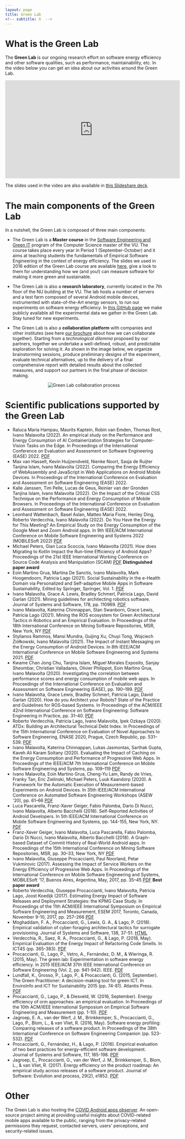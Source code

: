 ```yaml
---
layout: page
title: Green Lab
<!-- subtitle: X  -->
---
```


# What is the Green Lab

The **Green Lab** is our ongoing research effort on software energy efficiency and other software qualities, such as performance, maintainability, etc.
In the video below you can get an idea about our activities around the Green Lab.

<center>
<iframe width="560" height="315" src="https://www.youtube.com/embed/ngyE-5gciT4" frameborder="0" allow="accelerometer; autoplay; clipboard-write; encrypted-media; gyroscope; picture-in-picture" allowfullscreen></iframe>
</center>

The slides used in the video are also available in [this Slideshare deck](https://www.slideshare.net/iivanoo/the-green-lab-research-cocktail-vrije-universiteit-amsterdam-october-2020).

# The main components of the Green Lab 

In a nutshell, the Green Lab is composed of three main components:
- The Green Lab is a **Master course** in the [Software Engineering and Green IT](https://vuweb.vu.nl/en/education/master/computer-science/curriculum?specialization=software-engineering-and-green-it) program of the Computer Science master of the VU. The course takes place every year in Period 1 (September-October) and it aims at teaching students the fundamentals of Empirical Software Engineering in the context of energy efficiency. The slides we used in 2016 edition of the Green Lab course are available [here](http://www.s2group.cs.vu.nl/2016/11/greenlabslides), give a look to them for understanding how we (and you!) can measure software for making it more green and sustainable.

- The Green Lab is also a **research laboratory**, currently located in the 7th floor of the NU building at the VU. The lab hosts a number of servers and a test farm composed of several Android mobile devices, instrumented with state-of-the-Art energy sensors, to run our experiments on software energy efficiency. In [this GitHub page](https://github.com/S2-group) we make publicly available all the experimental data we gather in the Green Lab. Stay tuned for new experiments.

- The Green Lab is also a **collaboration platform** with companies and other institutes (see here [our brochure](/files/green-lab-brochure.pdf) about how we can collaborate together). Starting from a *technological dilemma* proposed by our partners, together we undertake a well-defined, robust, and predictable exploration for solving it. As shown in the image below, we organize brainstorming sessions, produce preliminary designs of the experiment, evaluate technical alternatives, up to the delivery of a final comprehensive report with detailed results about the collected measures, and support our partners in the final phase of decision making.

<center>
<img src="/files/greenLab_collaboration_process.png" alt="Green Lab collaboration process" />
</center>

# Scientific publications supported by the Green Lab
- Raluca Maria Hampau, Maurits Kaptein, Robin van Emden, Thomas Rost, Ivano Malavolta (2022). An empirical study on the Performance and Energy Consumption of AI Containerization Strategies for Computer-Vision Tasks on the Edge. In Proceedings of the International Conference on Evaluation and Assessment on Software Engineering (EASE) 2022. [PDF](http://www.ivanomalavolta.com/files/papers/EASE_2022_AI.pdf)
- Max van Hasselt, Kevin Huijzendveld, Nienke Noort, Sasja de Ruijter Tanjina Islam, Ivano Malavolta (2022). Comparing the Energy Efficiency of WebAssembly and JavaScript in Web Applications on Android Mobile Devices. In Proceedings of the International Conference on Evaluation and Assessment on Software Engineering (EASE) 2022.
- Kalle Janssen, Tim Pelle, Lucas de Geus, Reinier van der Gronden Tanjina Islam, Ivano Malavolta (2022). On the Impact of the Critical CSS Technique on the Performance and Energy Consumption of Mobile Browsers. In Proceedings of the International Conference on Evaluation and Assessment on Software Engineering (EASE) 2022.
- Leonhard Wattenbach, Basel Aslan, Matteo Maria Fiore, Henley Ding, Roberto Verdecchia, Ivano Malavolta (2022). Do You Have the Energy for This Meeting? An Empirical Study on the Energy Consumption of the Google Meet and Zoom Android apps. In 9th IEEE/ACM International Conference on Mobile Software Engineering and Systems 2022 (MOBILESoft 2022) [PDF](http://www.ivanomalavolta.com/files/papers/MOBILESoft_2022.pdf) 
- Michael Peters, Gian Luca Scoccia, Ivano Malavolta (2021). How does Migrating to Kotlin Impact the Run-time Efficiency of Android Apps? Proceedings of the 21st IEEE International Working Conference on Source Code Analysis and Manipulation (SCAM) [PDF](http://www.ivanomalavolta.com/files/papers/SCAM_2021.pdf) <i class="fas fa-award"></i> **Distinguished paper award**
- Eoin Martino Grua, Martina De Sanctis, Ivano Malavolta, Mark Hoogendoorn, Patricia Lago (2021). Social Sustainability in the e-Health Domain via Personalized and Self-adaptive Mobile Apps in Software Sustainability, Edited by Springer, Springer, Vol. 1. [PDF](http://www.ivanomalavolta.com/files/papers/software_sustainability_2021.pdf)
- Ivano Malavolta, Grace A. Lewis, Bradley Schmerl, Patricia Lago, David Garlan (2021). Mining guidelines for architecting robotics software. Journal of Systems and Software, 178, pp. 110969. [PDF](http://www.ivanomalavolta.com/files/papers/JSS_ROS_2021.pdf)
- Ivano Malavolta, Katerina Chinnappan, Stan Swanborn, Grace Lewis, Patricia Lago (2021). Mining the ROS ecosystem for Green Architectural Tactics in Robotics and an Empirical Evaluation. In Proceedings of the 18th International Conference on Mining Software Repositories, MSR, New York, NY [PDF](http://www.ivanomalavolta.com/files/papers/MSR_2021_ros_architectural_tactics.pdf)
- Stylianos Rammos, Mansi Mundra, Guijing Xu, Chuyi Tong, Wojciech Ziółkowski, Ivano Malavolta (2021). The Impact of Instant Messaging on the Energy Consumption of Android Devices. In 8th IEEE/ACM International Conference on Mobile Software Engineering and Systems 2021. [PDF](http://www.ivanomalavolta.com/files/papers/MOBILESoft_2021.pdf)
- Kwame Chan Jong Chu, Tanjina Islam, Miguel Morales Exposito, Sanjay Sheombar, Christian Valladares, Olivier Philippot, Eoin Martino Grua, Ivano Malavolta (2020). Investigating the correlation between performance scores and energy consumption of mobile web apps. In Proceedings of the International Conference on Evaluation and Assessment on Software Engineering (EASE), pp. 190–199. [PDF](http://www.ivanomalavolta.com/files/papers/EASE_2020.pdf)
- Ivano Malavolta, Grace Lewis, Bradley Schmerl, Patricia Lago, David Garlan (2020). How do you Architect your Robots? State of the Practice and Guidelines for ROS-based Systems. In Proceedings of the ACM/IEEE 42nd International Conference on Software Engineering: Software Engineering in Practice, pp. 31–40. [PDF](http://www.ivanomalavolta.com/files/papers/ICSE_SEIP_2020.pdf)
- Roberto Verdecchia, Patricia Lago, Ivano Malavolta, Ipek Ozkaya (2020). ATDx: Building an Architectural Technical Debt Index. In Proceedings of the 15th International Conference on Evaluation of Novel Approaches to Software Engineering, ENASE 2020, Prague, Czech Republic, pp. 531–539. [PDF](http://www.ivanomalavolta.com/files/papers/ENASE_2020.pdf)
- Ivano Malavolta, Katerina Chinnappan, Lukas Jasmontas, Sarthak Gupta, Kaveh Ali Karam Soltany (2020). Evaluating the Impact of Caching on the Energy Consumption and Performance of Progressive Web Apps. In Proceedings of the IEEE/ACM 7th International Conference on Mobile Software Engineering and Systems, pp. 109–119 [PDF](http://www.ivanomalavolta.com/files/papers/MOBILESoft_Caching_PWA_2020.pdf)
- Ivano Malavolta, Eoin Martino Grua, Cheng-Yu Lam, Randy de Vries, Franky Tan, Eric Zielinski, Michael Peters, Luuk Kaandorp (2020). A Framework for the Automatic Execution of Measurement-based Experiments on Android Devices. In 35th IEEE/ACM International Conference on Automated Software Engineering Workshops (ASEW '20), pp. 61–66 [PDF](http://www.ivanomalavolta.com/files/papers/A_Mobile_2020.pdf)
- Luca Pascarella, Franz-Xaver Geiger, Fabio Palomba, Dario Di Nucci, Ivano Malavolta, Alberto Bacchelli (2018). Self-Reported Activities of Android Developers. In 5th IEEE/ACM International Conference on Mobile Software Engineering and Systems, pp. 144-155, New York, NY. [PDF](http://www.ivanomalavolta.com/files/papers/mobilesoft_2018_self.pdf)
- Franz-Xaver Geiger, Ivano Malavolta, Luca Pascarella, Fabio Palomba, Dario Di Nucci, Ivano Malavolta, Alberto Bacchelli (2018). A Graph-based Dataset of Commit History of Real-World Android apps. In Proceedings of the 15th International Conference on Mining Software Repositories, MSR, pp. 30–33, New York, NY [PDF](http://www.ivanomalavolta.com/files/papers/MSR_2018.pdf)
- Ivano Malavolta, Giuseppe Procaccianti, Paul Noorland, Petar Vukmirovic (2017). Assessing the Impact of Service Workers on the Energy Efficiency of Progressive Web Apps. In Proceedings of the International Conference on Mobile Software Engineering and Systems, MOBILESoft '17, Buenos Aires, Argentina, May, 2017, pp. 35–45 [PDF](http://www.ivanomalavolta.com/files/papers/Mobilesoft_2017.pdf) <i class="fas fa-award"></i> **Best paper award**
- Roberto Verdecchia, Giuseppe Procaccianti, Ivano Malavolta, Patricia Lago, Joost Koedijk (2017). Estimating Energy Impact of Software Releases and Deployment Strategies: the KPMG Case Study. In Proceedings of the 11th ACM/IEEE International Symposium on Empirical Software Engineering and Measurement, ESEM 2017, Toronto, Canada, November 9-10, 2017, pp. 257–266 [PDF](http://www.ivanomalavolta.com/files/papers/ESEM_2017.pdf)
- Moghaddam, F. A., Procaccianti, G., Lewis, G. A., & Lago, P. (2018). Empirical validation of cyber-foraging architectural tactics for surrogate provisioning. Journal of Systems and Software, 138, 37-51. [HTML](https://www.sciencedirect.com/science/article/pii/S0164121217302832)
- Verdecchia, R., Saez, R. A., Procaccianti, G., & Lago, P. (2018, May). Empirical Evaluation of the Energy Impact of Refactoring Code Smells. In ICT4S (pp. 365-383).
 [PDF](https://research.vu.nl/ws/portalfiles/portal/75753574/Empirical_Evaluation_of_the_Energy_Impact_of_Refactoring_Code_Smells.pdf)
- Procaccianti, G., Lago, P., Vetro, A., Fernández, D. M., & Wieringa, R. (2015, May). The green lab: Experimentation in software energy efficiency. In 2015 IEEE/ACM 37th IEEE International Conference on Software Engineering (Vol. 2, pp. 941-942). IEEE. [PDF](https://citeseerx.ist.psu.edu/viewdoc/download?doi=10.1.1.706.1107&rep=rep1&type=pdf)
- Lundfall, K., Grosso, P., Lago, P., & Procaccianti, G. (2015, September). The Green Practitioner: A decision-making tool for green ICT. In EnviroInfo and ICT for Sustainability 2015 (pp. 74-81). Atlantis Press. [PDF](https://research.vu.nl/ws/portalfiles/portal/1400211/AP1.12.pdf)
- Procaccianti, G., Lago, P., & Diesveld, W. (2016, September). Energy efficiency of orm approaches: an empirical evaluation. In Proceedings of the 10th ACM/IEEE International Symposium on Empirical Software Engineering and Measurement (pp. 1-10). [PDF](https://research.vu.nl/ws/portalfiles/portal/1510134)
- Jagroep, E. A., van der Werf, J. M., Brinkkemper, S., Procaccianti, G., Lago, P., Blom, L., & van Vliet, R. (2016, May). Software energy profiling: Comparing releases of a software product. In Proceedings of the 38th International Conference on Software Engineering Companion (pp. 523-532). [PDF](https://research.vu.nl/ws/portalfiles/portal/1433140/ICSE+2016+submitted.pdf)
- Procaccianti, G., Fernández, H., & Lago, P. (2016). Empirical evaluation of two best practices for energy-efficient software development. Journal of Systems and Software, 117, 185-198. [PDF](https://research.vu.nl/ws/portalfiles/portal/1433174/green-practices-JSS.pdf)
- Jagroep, E., Procaccianti, G., van der Werf, J. M., Brinkkemper, S., Blom, L., & van Vliet, R. (2017). Energy efficiency on the product roadmap: An empirical study across releases of a software product. Journal of Software: Evolution and process, 29(2), e1852. [PDF](https://research.vu.nl/ws/portalfiles/portal/1601940/Energy+efficiency+on+the+product+roadmap+an+empirical+study+across+releases+of+a+software+product.pdf)
 
# Other

The Green Lab is also hosting the [COVID Android apps observer](https://github.com/iivanoo/covid-apps-observer). An open-source project aiming at providing useful insights about COVID-related mobile apps available to the public, ranging from the privacy-related permissions they request, contacted servers, users' perceptions, and security-related issues.





